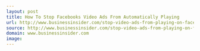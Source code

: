 ```yaml
---
layout: post
title: How To Stop Facebooks Video Ads From Automatically Playing
url: http://www.businessinsider.com/stop-video-ads-from-playing-on-facebook-2014-4
source: http://www.businessinsider.com/stop-video-ads-from-playing-on-facebook-2014-4
domain: www.businessinsider.com
image: 
---
```


